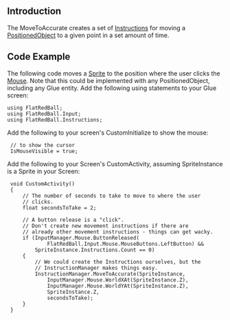 ## Introduction

The MoveToAccurate creates a set of [Instructions](/frb/docs/index.php?title=FlatRedBall.Instructions.Instruction.md "FlatRedBall.Instructions.Instruction") for moving a [PositionedObject](/frb/docs/index.php?title=FlatRedBall.PositionedObject.md "FlatRedBall.PositionedObject") to a given point in a set amount of time.

## Code Example

The following code moves a [Sprite](/frb/docs/index.php?title=FlatRedBall.Sprite.md "FlatRedBall.Sprite") to the position where the user clicks the [Mouse](/frb/docs/index.php?title=FlatRedBall.Input.Mouse.md "FlatRedBall.Input.Mouse"). Note that this could be implemented with any PositionedObject, including any Glue entity. Add the following using statements to your Glue screen:

    using FlatRedBall;
    using FlatRedBall.Input;
    using FlatRedBall.Instructions;

Add the following to your screen's CustomInitialize to show the mouse:

     // to show the cursor
     IsMouseVisible = true;

Add the following to your Screen's CustomActivity, assuming SpriteInstance is a Sprite in your Screen:

``` lang:c#
 void CustomActivity()
 {
     // The number of seconds to take to move to where the user
     // clicks.
     float secondsToTake = 2;

     // A button release is a "click".
     // Don't create new movement instructions if there are
     // already other movement instructions - things can get wacky.
     if (InputManager.Mouse.ButtonReleased(
             FlatRedBall.Input.Mouse.MouseButtons.LeftButton) &&
         SpriteInstance.Instructions.Count == 0)
     {
         // We could create the Instructions ourselves, but the
         // InstructionManager makes things easy.
         InstructionManager.MoveToAccurate(SpriteInstance,
             InputManager.Mouse.WorldXAt(SpriteInstance.Z),
             InputManager.Mouse.WorldYAt(SpriteInstance.Z),
             SpriteInstance.Z,
             secondsToTake);
     }
 }
```
